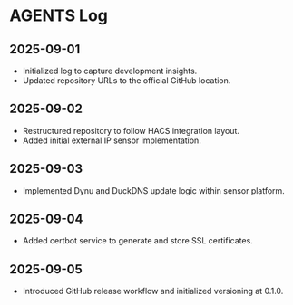 # AGENTS Log

## 2025-09-01
- Initialized log to capture development insights.
- Updated repository URLs to the official GitHub location.

## 2025-09-02
- Restructured repository to follow HACS integration layout.
- Added initial external IP sensor implementation.
## 2025-09-03
- Implemented Dynu and DuckDNS update logic within sensor platform.
## 2025-09-04
- Added certbot service to generate and store SSL certificates.
## 2025-09-05
- Introduced GitHub release workflow and initialized versioning at 0.1.0.

